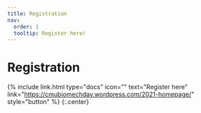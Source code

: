 ```yaml
---
title: Registration
nav:
  order: 1
  tooltip: Register here!
---
```


# <i class="fas fa-microscope"></i>Registration

{%
  include link.html
  type="docs"
  icon=""
  text="Register here"
  link="https://cmubiomechday.wordpress.com/2021-homepage/"
  style="button"
%}
{:.center}


